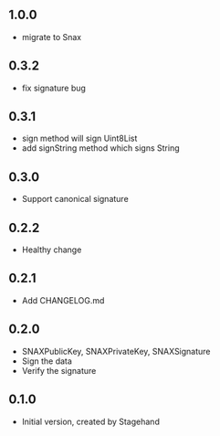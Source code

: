 ## 1.0.0

- migrate to Snax

## 0.3.2

- fix signature bug

## 0.3.1

- sign method will sign Uint8List
- add signString method which signs String

## 0.3.0

- Support canonical signature

## 0.2.2

- Healthy change

## 0.2.1

- Add CHANGELOG.md

## 0.2.0

- SNAXPublicKey, SNAXPrivateKey, SNAXSignature
- Sign the data
- Verify the signature

## 0.1.0

- Initial version, created by Stagehand
